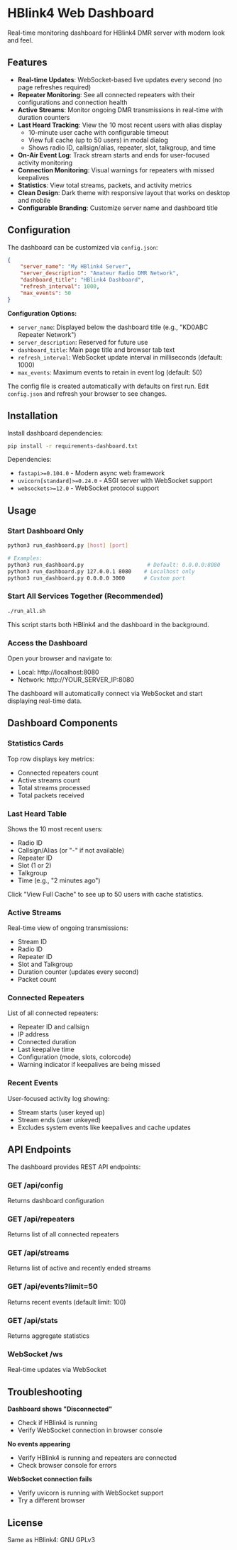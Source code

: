 # HBlink4 Web Dashboard

Real-time monitoring dashboard for HBlink4 DMR server with modern look and feel.

## Features

- **Real-time Updates**: WebSocket-based live updates every second (no page refreshes required)
- **Repeater Monitoring**: See all connected repeaters with their configurations and connection health
- **Active Streams**: Monitor ongoing DMR transmissions in real-time with duration counters
- **Last Heard Tracking**: View the 10 most recent users with alias display
  - 10-minute user cache with configurable timeout
  - View full cache (up to 50 users) in modal dialog
  - Shows radio ID, callsign/alias, repeater, slot, talkgroup, and time
- **On-Air Event Log**: Track stream starts and ends for user-focused activity monitoring
- **Connection Monitoring**: Visual warnings for repeaters with missed keepalives
- **Statistics**: View total streams, packets, and activity metrics
- **Clean Design**: Dark theme with responsive layout that works on desktop and mobile
- **Configurable Branding**: Customize server name and dashboard title

## Configuration

The dashboard can be customized via `config.json`:

```json
{
    "server_name": "My HBlink4 Server",
    "server_description": "Amateur Radio DMR Network",
    "dashboard_title": "HBlink4 Dashboard",
    "refresh_interval": 1000,
    "max_events": 50
}
```

**Configuration Options:**
- `server_name`: Displayed below the dashboard title (e.g., "KD0ABC Repeater Network")
- `server_description`: Reserved for future use
- `dashboard_title`: Main page title and browser tab text
- `refresh_interval`: WebSocket update interval in milliseconds (default: 1000)
- `max_events`: Maximum events to retain in event log (default: 50)

The config file is created automatically with defaults on first run. Edit `config.json` and refresh your browser to see changes.

## Installation

Install dashboard dependencies:
```bash
pip install -r requirements-dashboard.txt
```

Dependencies:
- `fastapi>=0.104.0` - Modern async web framework
- `uvicorn[standard]>=0.24.0` - ASGI server with WebSocket support
- `websockets>=12.0` - WebSocket protocol support

## Usage

### Start Dashboard Only
```bash
python3 run_dashboard.py [host] [port]

# Examples:
python3 run_dashboard.py                    # Default: 0.0.0.0:8080
python3 run_dashboard.py 127.0.0.1 8080    # Localhost only
python3 run_dashboard.py 0.0.0.0 3000      # Custom port
```

### Start All Services Together (Recommended)
```bash
./run_all.sh
```

This script starts both HBlink4 and the dashboard in the background.

### Access the Dashboard
Open your browser and navigate to:
- Local: http://localhost:8080
- Network: http://YOUR_SERVER_IP:8080

The dashboard will automatically connect via WebSocket and start displaying real-time data.

## Dashboard Components

### Statistics Cards
Top row displays key metrics:
- Connected repeaters count
- Active streams count
- Total streams processed
- Total packets received

### Last Heard Table
Shows the 10 most recent users:
- Radio ID
- Callsign/Alias (or "-" if not available)
- Repeater ID
- Slot (1 or 2)
- Talkgroup
- Time (e.g., "2 minutes ago")

Click "View Full Cache" to see up to 50 users with cache statistics.

### Active Streams
Real-time view of ongoing transmissions:
- Stream ID
- Radio ID
- Repeater ID
- Slot and Talkgroup
- Duration counter (updates every second)
- Packet count

### Connected Repeaters
List of all connected repeaters:
- Repeater ID and callsign
- IP address
- Connected duration
- Last keepalive time
- Configuration (mode, slots, colorcode)
- Warning indicator if keepalives are being missed

### Recent Events
User-focused activity log showing:
- Stream starts (user keyed up)
- Stream ends (user unkeyed)
- Excludes system events like keepalives and cache updates


## API Endpoints

The dashboard provides REST API endpoints:

### GET /api/config
Returns dashboard configuration

### GET /api/repeaters
Returns list of all connected repeaters

### GET /api/streams
Returns list of active and recently ended streams

### GET /api/events?limit=50
Returns recent events (default limit: 100)

### GET /api/stats
Returns aggregate statistics

### WebSocket /ws
Real-time updates via WebSocket

## Troubleshooting

**Dashboard shows "Disconnected"**
- Check if HBlink4 is running
- Verify WebSocket connection in browser console

**No events appearing**
- Verify HBlink4 is running and repeaters are connected
- Check browser console for errors

**WebSocket connection fails**
- Verify uvicorn is running with WebSocket support
- Try a different browser

## License

Same as HBlink4: GNU GPLv3
